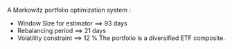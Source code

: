 A Markowitz portfolio optimization system :
- Window Size for estimator ==> 93 days
- Rebalancing period ==> 21 days
- Volatility constraint ==> 12 %
The portfolio is a diversified ETF composite.
